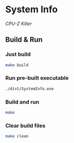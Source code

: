 # System Info

*CPU-Z Killer*

## Build & Run

### Just build

```bash
make build
```

### Run pre-built executable

```bash
./dist/SystemInfo.exe
```

### Build and run

```bash
make
```

### Clear build files

```bash
make clean
```
